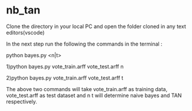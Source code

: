 # nb_tan

Clone the directory in your local PC and open the folder cloned in any text editors(vscode)

In the next step run the following the commands in the terminal :

python bayes.py <train-set-file> <test-set-file> <n|t>

1)python bayes.py vote_train.arff vote_test.arff n 

2)python bayes.py vote_train.arff vote_test.arff t

The above two commands will take vote_train.arff as training data, vote_test.arff as test dataset and n t will determine naive bayes and TAN respectively.
